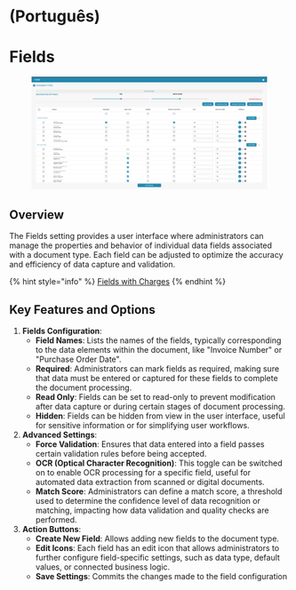 
# (Português)

# Fields

<figure><img src="../../../../../.gitbook/assets/Bildschirmfoto 2024-05-08 um 09.02.31.png" alt=""><figcaption></figcaption></figure>

## Overview

The Fields setting provides a user interface where administrators can manage the properties and behavior of individual data fields associated with a document type. Each field can be adjusted to optimize the accuracy and efficiency of data capture and validation.

{% hint style="info" %}
[Fields with Charges](new-fields-with-charges.md)
{% endhint %}

## Key Features and Options

1. **Fields Configuration**:
   * **Field Names**: Lists the names of the fields, typically corresponding to the data elements within the document, like "Invoice Number" or "Purchase Order Date".
   * **Required**: Administrators can mark fields as required, making sure that data must be entered or captured for these fields to complete the document processing.
   * **Read Only**: Fields can be set to read-only to prevent modification after data capture or during certain stages of document processing.
   * **Hidden**: Fields can be hidden from view in the user interface, useful for sensitive information or for simplifying user workflows.
2. **Advanced Settings**:
   * **Force Validation**: Ensures that data entered into a field passes certain validation rules before being accepted.
   * **OCR (Optical Character Recognition)**: This toggle can be switched on to enable OCR processing for a specific field, useful for automated data extraction from scanned or digital documents.
   * **Match Score**: Administrators can define a match score, a threshold used to determine the confidence level of data recognition or matching, impacting how data validation and quality checks are performed.
3. **Action Buttons**:
   * **Create New Field**: Allows adding new fields to the document type.
   * **Edit Icons**: Each field has an edit icon that allows administrators to further configure field-specific settings, such as data type, default values, or connected business logic.
   * **Save Settings**: Commits the changes made to the field configuration
